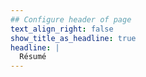 ```yaml
---
## Configure header of page
text_align_right: false
show_title_as_headline: true
headline: |
  Résumé
---
```


<!-- this is a subheadline -->
